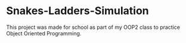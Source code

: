 # Snakes-Ladders-Simulation

This project was made for school as part of my OOP2 class to practice Object Oriented Programming.

